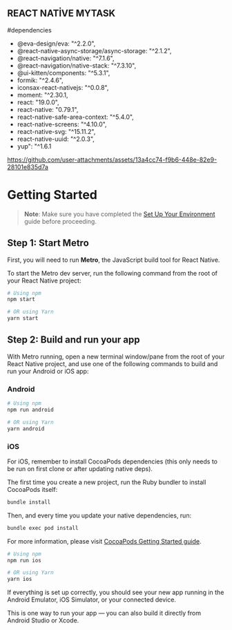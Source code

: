 ## REACT NATİVE MYTASK

#dependencies
   - @eva-design/eva: "^2.2.0",
   - @react-native-async-storage/async-storage: "^2.1.2",
   - @react-navigation/native: "^7.1.6",
   - @react-navigation/native-stack: "^7.3.10",
   - @ui-kitten/components: "^5.3.1",
   - formik: "^2.4.6",
   - iconsax-react-nativejs: "^0.0.8",
   - moment: "^2.30.1,
   - react: "19.0.0",
   - react-native: "0.79.1",
   - react-native-safe-area-context: "^5.4.0",
   - react-native-screens: "^4.10.0",
   - react-native-svg: "^15.11.2",
   - react-native-uuid: "^2.0.3",
   - yup": "^1.6.1



https://github.com/user-attachments/assets/13a4cc74-f9b6-448e-82e9-28101e835d7a



# Getting Started

> **Note**: Make sure you have completed the [Set Up Your Environment](https://reactnative.dev/docs/set-up-your-environment) guide before proceeding.

## Step 1: Start Metro

First, you will need to run **Metro**, the JavaScript build tool for React Native.

To start the Metro dev server, run the following command from the root of your React Native project:

```sh
# Using npm
npm start

# OR using Yarn
yarn start
```

## Step 2: Build and run your app

With Metro running, open a new terminal window/pane from the root of your React Native project, and use one of the following commands to build and run your Android or iOS app:

### Android

```sh
# Using npm
npm run android

# OR using Yarn
yarn android
```

### iOS

For iOS, remember to install CocoaPods dependencies (this only needs to be run on first clone or after updating native deps).

The first time you create a new project, run the Ruby bundler to install CocoaPods itself:

```sh
bundle install
```

Then, and every time you update your native dependencies, run:

```sh
bundle exec pod install
```

For more information, please visit [CocoaPods Getting Started guide](https://guides.cocoapods.org/using/getting-started.html).

```sh
# Using npm
npm run ios

# OR using Yarn
yarn ios
```

If everything is set up correctly, you should see your new app running in the Android Emulator, iOS Simulator, or your connected device.

This is one way to run your app — you can also build it directly from Android Studio or Xcode.


